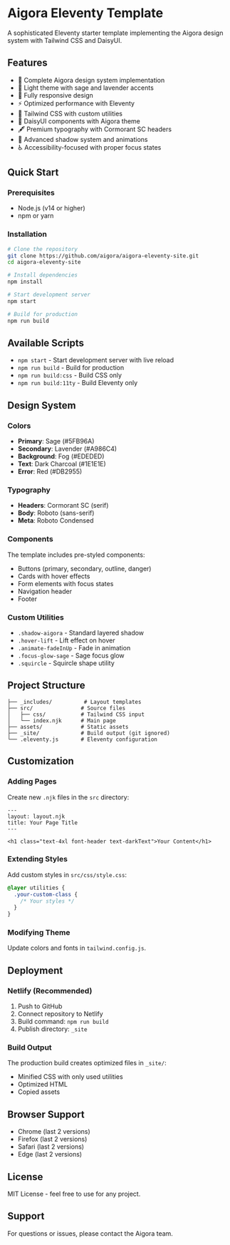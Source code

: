 # Aigora Eleventy Template

A sophisticated Eleventy starter template implementing the Aigora design system with Tailwind CSS and DaisyUI.

## Features

- 🎨 Complete Aigora design system implementation
- 🌈 Light theme with sage and lavender accents
- 📱 Fully responsive design
- ⚡ Optimized performance with Eleventy
- 🎯 Tailwind CSS with custom utilities
- 💅 DaisyUI components with Aigora theme
- 🖋️ Premium typography with Cormorant SC headers
- 🌠 Advanced shadow system and animations
- ♿ Accessibility-focused with proper focus states

## Quick Start

### Prerequisites

- Node.js (v14 or higher)
- npm or yarn

### Installation

```bash
# Clone the repository
git clone https://github.com/aigora/aigora-eleventy-site.git
cd aigora-eleventy-site

# Install dependencies
npm install

# Start development server
npm start

# Build for production
npm run build
```

## Available Scripts

- `npm start` - Start development server with live reload
- `npm run build` - Build for production
- `npm run build:css` - Build CSS only
- `npm run build:11ty` - Build Eleventy only

## Design System

### Colors

- **Primary**: Sage (#5FB96A)
- **Secondary**: Lavender (#A986C4)
- **Background**: Fog (#EDEDED)
- **Text**: Dark Charcoal (#1E1E1E)
- **Error**: Red (#DB2955)

### Typography

- **Headers**: Cormorant SC (serif)
- **Body**: Roboto (sans-serif)
- **Meta**: Roboto Condensed

### Components

The template includes pre-styled components:
- Buttons (primary, secondary, outline, danger)
- Cards with hover effects
- Form elements with focus states
- Navigation header
- Footer

### Custom Utilities

- `.shadow-aigora` - Standard layered shadow
- `.hover-lift` - Lift effect on hover
- `.animate-fadeInUp` - Fade in animation
- `.focus-glow-sage` - Sage focus glow
- `.squircle` - Squircle shape utility

## Project Structure

```
├── _includes/          # Layout templates
├── src/               # Source files
│   ├── css/           # Tailwind CSS input
│   └── index.njk      # Main page
├── assets/            # Static assets
├── _site/             # Build output (git ignored)
└── .eleventy.js       # Eleventy configuration
```

## Customization

### Adding Pages

Create new `.njk` files in the `src` directory:

```njk
---
layout: layout.njk
title: Your Page Title
---

<h1 class="text-4xl font-header text-darkText">Your Content</h1>
```

### Extending Styles

Add custom styles in `src/css/style.css`:

```css
@layer utilities {
  .your-custom-class {
    /* Your styles */
  }
}
```

### Modifying Theme

Update colors and fonts in `tailwind.config.js`.

## Deployment

### Netlify (Recommended)

1. Push to GitHub
2. Connect repository to Netlify
3. Build command: `npm run build`
4. Publish directory: `_site`

### Build Output

The production build creates optimized files in `_site/`:
- Minified CSS with only used utilities
- Optimized HTML
- Copied assets

## Browser Support

- Chrome (last 2 versions)
- Firefox (last 2 versions)
- Safari (last 2 versions)
- Edge (last 2 versions)

## License

MIT License - feel free to use for any project.

## Support

For questions or issues, please contact the Aigora team.
